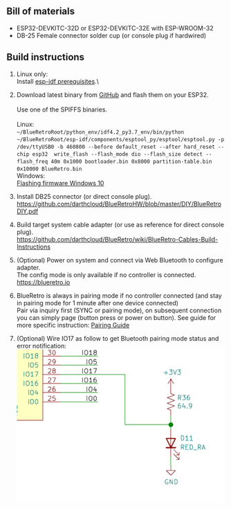 ## Bill of materials
* ESP32-DEVKITC-32D or ESP32-DEVKITC-32E with ESP-WROOM-32
* DB-25 Female connector solder cup (or console plug if hardwired)

## Build instructions
1. Linux only:\
   Install [esp-idf prerequisites](https://docs.espressif.com/projects/esp-idf/en/latest/esp32/get-started/linux-setup.html).\
   
2. Download latest binary from [GitHub](https://github.com/darthcloud/BlueRetro/releases) and flash them on your ESP32.\
\
Use one of the SPIFFS binaries.\
\
  Linux:\
  `~/BlueRetroRoot/python_env/idf4.2_py3.7_env/bin/python ~/BlueRetroRoot/esp-idf/components/esptool_py/esptool/esptool.py -p /dev/ttyUSB0 -b 460800 --before default_reset --after hard_reset --chip esp32  write_flash --flash_mode dio --flash_size detect --flash_freq 40m 0x1000 bootloader.bin 0x8000 partition-table.bin 0x10000 BlueRetro.bin`\
  Windows:\
  [Flashing firmware Windows 10](https://github.com/darthcloud/BlueRetro/wiki/Flashing-firmware-Windows-10)

3. Install DB25 connector (or direct console plug).\
https://github.com/darthcloud/BlueRetroHW/blob/master/DIY/BlueRetroDIY.pdf

4. Build target system cable adapter (or use as reference for direct console plug).\
https://github.com/darthcloud/BlueRetro/wiki/BlueRetro-Cables-Build-Instructions

5. (Optional) Power on system and connect via Web Bluetooth to configure adapter.\
   The config mode is only available if no controller is connected. \
https://blueretro.io

6. BlueRetro is always in pairing mode if no controller connected (and stay in pairing mode for 1 minute after one device connected)\
   Pair via inquiry first (SYNC or pairing mode), on subsequent connection you can simply page (button press or power on button).
   See guide for more specific instruction: [Pairing Guide](https://github.com/darthcloud/BlueRetro/wiki/Controller-pairing-guide)

7. (Optional) Wire IO17 as follow to get Bluetooth pairing mode status and error notification:
   ![](img/led_io17.png)
